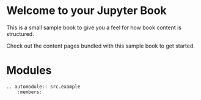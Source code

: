 Welcome to your Jupyter Book
============================

This is a small sample book to give you a feel for how book content is
structured.

Check out the content pages bundled with this sample book to get started.

# Modules

```{eval-rst}
.. automodule:: src.example
    :members:
```